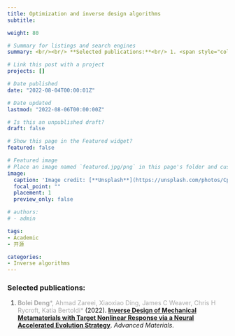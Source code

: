 ```yaml
---
title: Optimization and inverse design algorithms
subtitle: 

weight: 80

# Summary for listings and search engines
summary: <br/><br/> **Selected publications:**<br/> 1. <span style="color:darkgray">**Bolei Deng***, Ahmad Zareei, Xiaoxiao Ding, James C Weaver, Chris H Rycroft, Katia Bertoldi*</span> (2022). [**Inverse Design of Mechanical Metamaterials with Target Nonlinear Response via a Neural Accelerated Evolution Strategy**](../../publication/deng-2022-inverse/). *Advanced Materials*. 

# Link this post with a project
projects: []

# Date published
date: "2022-08-04T00:00:01Z"

# Date updated
lastmod: "2022-08-06T00:00:00Z"

# Is this an unpublished draft?
draft: false

# Show this page in the Featured widget?
featured: false

# Featured image
# Place an image named `featured.jpg/png` in this page's folder and customize its options here.
image:
  caption: 'Image credit: [**Unsplash**](https://unsplash.com/photos/CpkOjOcXdUY)'
  focal_point: ""
  placement: 1
  preview_only: false

# authors:
# - admin

tags:
- Academic
- 开源

categories:
- Inverse algorithms
---
```


### Selected publications:
1. <span style="color:darkgray">**Bolei Deng***, Ahmad Zareei, Xiaoxiao Ding, James C Weaver, Chris H Rycroft, Katia Bertoldi*</span> (2022). [**Inverse Design of Mechanical Metamaterials with Target Nonlinear Response via a Neural Accelerated Evolution Strategy**](../../publication/deng-2022-inverse/). *Advanced Materials*. 
